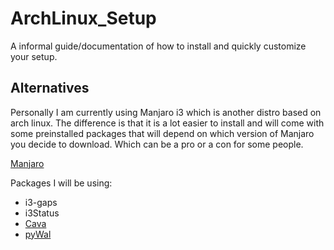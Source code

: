 # ArchLinux_Setup
A informal guide/documentation of how to install and quickly customize your setup.

## Alternatives
Personally I am currently using Manjaro i3 which is another distro based on arch linux. The difference is that it is a lot easier to install and will come with some preinstalled packages that will depend on which version of Manjaro you decide to download. Which can be a pro or a con for some people.

[Manjaro](https://manjaro.org/)

Packages I will be using:
- i3-gaps
- i3Status
- [Cava](https://github.com/karlstav/cava)
- [pyWal](https://github.com/dylanaraps/pywal)
